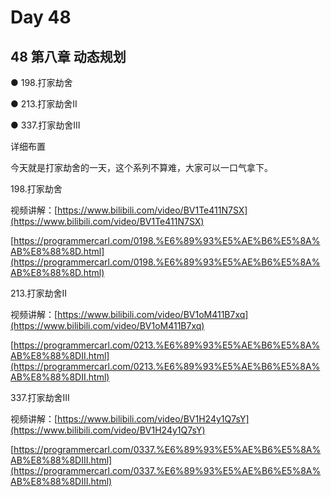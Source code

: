 # Day 48

## 48 第八章 动态规划

●  198.打家劫舍

●  213.打家劫舍II

●  337.打家劫舍III

详细布置

今天就是打家劫舍的一天，这个系列不算难，大家可以一口气拿下。

198.打家劫舍

视频讲解：[https://www.bilibili.com/video/BV1Te411N7SX](https://www.bilibili.com/video/BV1Te411N7SX)

[https://programmercarl.com/0198.%E6%89%93%E5%AE%B6%E5%8A%AB%E8%88%8D.html](https://programmercarl.com/0198.%E6%89%93%E5%AE%B6%E5%8A%AB%E8%88%8D.html)

213.打家劫舍II

视频讲解：[https://www.bilibili.com/video/BV1oM411B7xq](https://www.bilibili.com/video/BV1oM411B7xq)

[https://programmercarl.com/0213.%E6%89%93%E5%AE%B6%E5%8A%AB%E8%88%8DII.html](https://programmercarl.com/0213.%E6%89%93%E5%AE%B6%E5%8A%AB%E8%88%8DII.html)

337.打家劫舍III

视频讲解：[https://www.bilibili.com/video/BV1H24y1Q7sY](https://www.bilibili.com/video/BV1H24y1Q7sY)

[https://programmercarl.com/0337.%E6%89%93%E5%AE%B6%E5%8A%AB%E8%88%8DIII.html](https://programmercarl.com/0337.%E6%89%93%E5%AE%B6%E5%8A%AB%E8%88%8DIII.html)
